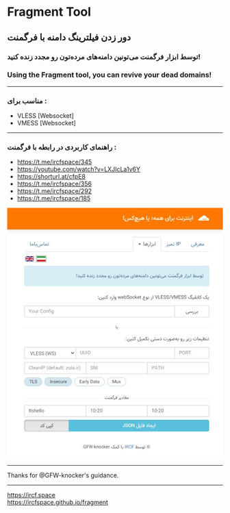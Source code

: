 # Fragment Tool
## دور زدن فیلترینگ دامنه با فرگمنت

### توسط ابزار فرگمنت می‌تونین دامنه‌های مرده‌تون رو مجدد زنده کنید!
### Using the Fragment tool, you can revive your dead domains!

---
###  مناسب برای :
* VLESS [Websocket]
* VMESS [Websocket]
---

### راهنمای کاربردی در رابطه با فرگمنت :
* https://t.me/ircfspace/345
* https://youtube.com/watch?v=LXJIcLa1v6Y
* https://shorturl.at/cfpE8
* https://t.me/ircfspace/356
* https://t.me/ircfspace/292
* https://t.me/ircfspace/185

![screenshot.png](screenshot.png)

---
Thanks for @GFW-knocker's guidance.

---

https://ircf.space \
https://ircfspace.github.io/fragment
